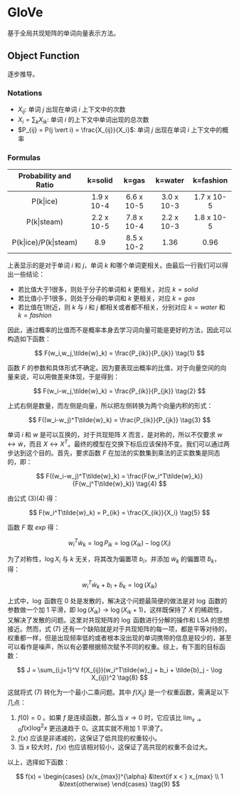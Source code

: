 # GloVe

基于全局共现矩阵的单词向量表示方法。

## Object Function

逐步推导。

### Notations

- $X_{ij}$: 单词 $j$ 出现在单词 $i$ 上下文中的次数
-  $X_{i} = \sum_k X_{ik}$: 单词 $i$ 的上下文中单词出现的总次数
-  $P_{ij} = P(j \vert i) = \frac{X_{ij}}{X_i}$: 单词 $j$ 出现在单词 $i$ 上下文中的概率


### Formulas

| Probability and Ratio |  k=solid   |   k=gas    |  k=water   | k=fashion  |
| :-------------------: | :--------: | :--------: | :--------: | :--------: |
|       P(k\|ice)       | 1.9 x 10-4 | 6.6 x 10-5 | 3.0 x 10-3 | 1.7 x 10-5 |
|      P(k\|steam)      | 2.2 x 10-5 | 7.8 x 10-4 | 2.2 x 10-3 | 1.8 x 10-5 |
| P(k\|ice)/P(k\|steam) |    8.9     | 8.5 x 10-2 |    1.36    |    0.96    |

上表显示的是对于单词 $i$ 和 $j$，单词 $k$ 和哪个单词更相关。由最后一行我们可以得出一些结论：

- 若比值大于1很多，则处于分子的单词和 $k$ 更相关，对应 $k=solid$
- 若比值小于1很多，则处于分母的单词和 $k$ 更相关，对应 $k=gas$
- 若比值在1附近，则 $k$ 与 $i$ 和 $j$ 都相关或者都不相关，分别对应 $k=water$ 和 $k=fashion$

因此，通过概率的比值而不是概率本身去学习词向量可能是更好的方法，因此可以构造如下函数：

$$
F(w_i,w_j,\tilde{w}_k) = \frac{P_{ik}}{P_{jk}} \tag{1}
$$

函数 $F$ 的参数和具体形式不确定。因为要表现出概率的比值，对于向量空间的向量来说，可以用做差来体现，于是得到：

$$
F(w_i-w_j,\tilde{w}_k) = \frac{P_{ik}}{P_{jk}} \tag{2}
$$

上式右侧是数量，而左侧是向量，所以把左侧转换为两个向量内积的形式：

$$
F((w_i-w_j)^T\tilde{w}_k) = \frac{P_{ik}}{P_{jk}} \tag{3}
$$

单词 $i$ 和 $w$ 是可以互换的，对于共现矩阵 $X$ 而言，是对称的，所以不仅要求 $w \leftrightarrow \tilde{w}$，而且 $X \leftrightarrow X^T$。最终的模型在交换下标后应该保持不变。我们可以通过两步达到这个目的。首先，要求函数 $F$ 在加法的实数集到乘法的正实数集是同态的，即：

$$
F((w_i-w_j)^T\tilde{w}_k) = \frac{F(w_i^T\tilde{w}_k)}{F(w_j^T\tilde{w}_k)} \tag{4}
$$

由公式 (3)(4) 得：

$$
F(w_i^T\tilde{w}_k) = P_{ik} = \frac{X_{ik}}{X_i} \tag{5}
$$

函数 $F$ 取 $exp$ 得：

$$
w_i^T\tilde{w}_k = \log P_{ik} = \log(X_{ik}) - \log(X_{i}) \tag{6}
$$

为了对称性，$\log X_{i}$ 与 $k$ 无关，将其改为偏置项 $b_i$，并添加 $\tilde{w}_k$ 的偏置项 $\tilde{b}_k$，得：

$$
w_i^T\tilde{w}_k + b_i + \tilde{b}_k = \log(X_{ik}) \tag{7}
$$

上式中，$\log$ 函数在 0 处是发散的，解决这个问题最简便的做法是对 $\log$ 函数的参数做一个加 1 平滑，即 $\log(X_{ik}) \rightarrow \log(X_{ik}+1)$，这样既保持了 $X$ 的稀疏性，又解决了发散的问题。这里对共现矩阵的 $\log$ 函数进行分解的操作和 LSA 的思想接近。然而，式 (7) 还有一个缺陷就是对于共现矩阵的每一项，都是平等对待的，权重都一样，但是出现频率低的或者根本没出现的单词携带的信息是较少的，甚至可以看作是噪声，所以有必要根据频次赋予不同的权重。综上，有下面的目标函数：

$$
J = \sum_{i,j=1}^V f(X_{ij})(w_i^T\tilde{w}_j + b_i + \tilde{b}_j - \log X_{ij})^2 \tag{8}
$$

这就将式 (7) 转化为一个最小二乘问题。其中 $f(X_{ij})$ 是一个权重函数，需满足以下几点：

1. $f(0) = 0$ 。如果 $f$ 是连续函数，那么当 $x \rightarrow 0$ 时，它应该比 $\lim_{x \rightarrow 0}f(x)\log^2x$ 更迅速趋于 0。这其实就不用加 1 平滑了。
2. $f(x)$ 应该是非递减的，这保证了低共现的权重较小。
3. 当 $x$ 较大时，$f(x)$ 也应该相对较小，这保证了高共现的权重不会过大。

以上，选择如下函数：

$$
f(x) = \begin{cases}
   (x/x_{max})^{\alpha} &\text{if x < } x_{max} \\
   1 &\text{otherwise}
\end{cases} \tag{9}
$$